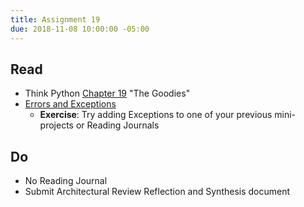 ```yaml
---
title: Assignment 19
due: 2018-11-08 10:00:00 -05:00
---
```


## Read
 * Think Python [Chapter 19](http://www.greenteapress.com/thinkpython2/html/thinkpython2020.html) "The Goodies"
 * [Errors and Exceptions](https://docs.python.org/3/tutorial/errors.html)
   * **Exercise**: Try adding Exceptions to one of your previous mini-projects or Reading Journals


## Do
 * No Reading Journal
 * Submit Architectural Review Reflection and Synthesis document

